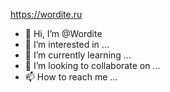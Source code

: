 https://wordite.ru

- 👋 Hi, I’m @Wordite
- 👀 I’m interested in ...
- 🌱 I’m currently learning ...
- 💞️ I’m looking to collaborate on ...
- 📫 How to reach me ...



<!---
Wordite/Wordite is a ✨ special ✨ repository because its `README.md` (this file) appears on your GitHub profile.
You can click the Preview link to take a look at your changes.
--->

